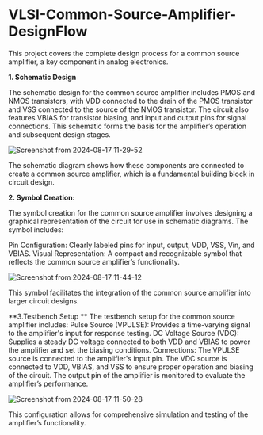 # VLSI-Common-Source-Amplifier-DesignFlow
This project covers the complete design process for a common source amplifier, a key component in analog electronics. 

**1. Schematic Design**


The schematic design for the common source amplifier includes PMOS and NMOS transistors, with VDD connected to the drain of the PMOS transistor and VSS connected to the source of the NMOS transistor. The circuit also features VBIAS for transistor biasing, and input and output pins for signal connections. This schematic forms the basis for the amplifier’s operation and subsequent design stages.



![Screenshot from 2024-08-17 11-29-52](https://github.com/user-attachments/assets/b8c5d70d-84dc-414f-bffc-27b9d5d46932)


The schematic diagram shows how these components are connected to create a common source amplifier, which is a fundamental building block in circuit design.

**2. Symbol Creation:**

The symbol creation for the common source amplifier involves designing a graphical representation of the circuit for use in schematic diagrams. The symbol includes:

Pin Configuration: Clearly labeled pins for input, output, VDD, VSS, Vin, and VBIAS.
Visual Representation: A compact and recognizable symbol that reflects the common source amplifier’s functionality.


![Screenshot from 2024-08-17 11-44-12](https://github.com/user-attachments/assets/76217269-60ab-4bbd-b218-66060a536eaa)


This symbol facilitates the integration of the common source amplifier into larger circuit designs.


**3.Testbench Setup **
The testbench setup for the common source amplifier includes:
Pulse Source (VPULSE): Provides a time-varying signal to the amplifier's input for response testing.
DC Voltage Source (VDC): Supplies a steady DC voltage connected to both VDD and VBIAS to power the amplifier and set the biasing conditions.
Connections: The VPULSE source is connected to the amplifier's input pin. The VDC source is connected to VDD, VBIAS, and VSS to ensure proper operation and biasing of the circuit. The output pin of the amplifier is monitored to evaluate the amplifier’s performance.



![Screenshot from 2024-08-17 11-50-28](https://github.com/user-attachments/assets/fcfddccb-a819-4fcb-9ffe-9cf8cc5e2997)


This configuration allows for comprehensive simulation and testing of the amplifier’s functionality.
